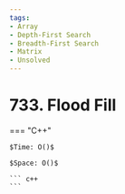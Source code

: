 ```yaml
---
tags:
- Array
- Depth-First Search
- Breadth-First Search
- Matrix
- Unsolved
---
```



# 733. Flood Fill

=== "C++"

    $Time: O()$

    $Space: O()$

    ``` c++
    ```